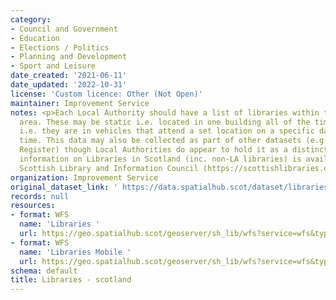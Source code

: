 ```yaml
---
category:
- Council and Government
- Education
- Elections / Politics
- Planning and Development
- Sport and Leisure
date_created: '2021-06-11'
date_updated: '2022-10-31'
license: 'Custom licence: Other (Not Open)'
maintainer: Improvement Service
notes: <p>Each Local Authority should have a list of libraries within their Council
  area. These may be static i.e. located in one building all of the time, or mobile
  i.e. they are in vehicles that attend a set location on a specific day at a certain
  time. This data may also be collected as part of other datasets (e.g. Council Asset
  Register) though Local Authorities do appear to hold it as a distinct layer.  Further
  information on Libraries in Scotland (inc. non-LA libraries) is available from The
  Scottish Library and Information Council (https://scottishlibraries.org/)</p>
organization: Improvement Service
original_dataset_link: ' https://data.spatialhub.scot/dataset/libraries-is'
records: null
resources:
- format: WFS
  name: 'Libraries '
  url: https://geo.spatialhub.scot/geoserver/sh_lib/wfs?service=wfs&typeName=sh_lib:pub_lib
- format: WFS
  name: 'Libraries Mobile '
  url: https://geo.spatialhub.scot/geoserver/sh_lib/wfs?service=wfs&typeName=sh_lib:pub_libmob
schema: default
title: Libraries - scotland
---
```

